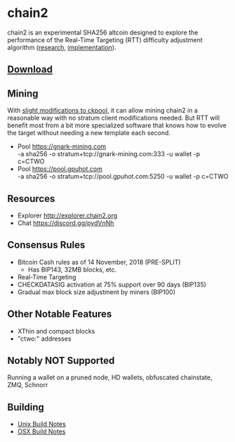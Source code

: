 chain2
======

chain2 is an experimental SHA256 altcoin designed to explore the performance of the Real-Time Targeting (RTT) difficulty adjustment algorithm ([research](/specifications/rtt.pdf), [implementation](https://github.com/chain2/chain2/pull/6)).

[Download](https://github.com/chain2/chain2/releases)
---------------------

Mining
---------------------
With [slight modifications to ckpool](https://bitbucket.org/dgenr8/ckpool/commits/05f073b5d8ad336b00c25fab5246c796749666ce), it can allow mining chain2 in a reasonable way with no stratum client modifications needed.  But RTT will benefit most from a bit more specialized software that knows how to evolve the target without needing a new template each second.

- Pool https://gnark-mining.com<br>
  -a sha256 -o stratum+tcp://gnark-mining.com:333 -u wallet -p c=CTWO
- Pool https://pool.gpuhot.com<br>
  -a sha256 -o stratum+tcp://pool.gpuhot.com:5250 -u wallet -p c=CTWO

Resources
---------------------
- Explorer http://explorer.chain2.org
- Chat https://discord.gg/pydVnNh

Consensus Rules
---------------------
- Bitcoin Cash rules as of 14 November, 2018 (PRE-SPLIT)
   - Has BIP143, 32MB blocks, etc.
- Real-Time Targeting
- CHECKDATASIG activation at 75% support over 90 days (BIP135)
- Gradual max block size adjustment by miners (BIP100)

Other Notable Features
---------------------
- XThin and compact blocks
- "ctwo:" addresses

Notably NOT Supported
---------------------
Running a wallet on a pruned node, HD wallets, obfuscated chainstate, ZMQ, Schnorr

Building
---------------------
- [Unix Build Notes](/doc/build-unix.md)
- [OSX Build Notes](/doc/build-osx.md)
